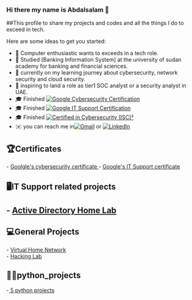 ### Hi there my name is Abdalsalam 👋

##This profile to share my projects and codes and all the things I do to exceed in tech.

<!--
**Abdelslam1999/Abdelslam1999** is a ✨ _special_ ✨ repository because its `README.md` (this file) appears on your GitHub profile.-->

Here are some ideas to get you started:

- 🔭 Computer enthusiastic wants to exceeds in a tech role.<br>
- 🌱 Studied [Banking Information System] at the university of sudan academy for banking and financial sciences.<br>
- 🤔 currently on my learning journey about cybersecurity, network security and cloud security.
- 💼 inspiring to land a role as tier1 SOC analyst or a security analyst in UAE.
- 🎓 Finished [![Google Cybersecurity Certification](https://img.shields.io/badge/Google%20Cybersecurity%20Certification-4285F4?style=flat&logo=google&logoColor=white)](https://www.credly.com/badges/6107c4f5-edff-451b-96a5-cdfcbf7d6024/linked_in_profile)<br>
- 🎓 Finished [![Google IT Support Certification](https://img.shields.io/badge/Google%20IT_Support%20Certification-4285F4?style=flat&logo=google&logoColor=red)](https://www.credly.com/badges/fd63a805-0e58-43f1-b8c8-c62a39a3a33c)<br>
- 🎓 Finished [![Certified in Cybersecurity (ISC)²](<https://img.shields.io/badge/Certified%20in%20Cybersecurity-(ISC)%C2%B2-000000?style=flat&logo=isc2&logoColor=white>)](your-certification-url)<br>
- ✉️ you can reach me in[![Gmail](https://img.shields.io/badge/Gmail-D14836?style=flat&logo=gmail&logoColor=white)](mailto:Abdelslammohamed1738@gmail.com)
  or [![LinkedIn](https://img.shields.io/badge/LinkedIn-0A66C2?style=plastic&logo=linkedin&logoColor=white)](https://www.linkedin.com/in/abdelslam-mohamed-094601241)

<h2>🏆Certificates</h2>
- <a href="https://github.com/Abdelslam1999/Google-s-cybersecurity-certificate">Goolgle's cybersecurity certificate </a>
- <a href="https://github.com/Abdelslam1999/Google-IT-Support-certificate?tab=readme-ov-file#5-diagram-overview-">Google's IT Support certificate</a>
<h2>🖥️IT Support related projects<h2>
- <a href="https://github.com/Abdelslam1999/Active-Directory">Active Directory Home Lab</a>
<h2>💻General Projects</h2>
- <a href="https://github.com/Abdelslam1999/Home_Network">Virtual Home Network</a><br>
- <a href="https://github.com/Abdelslam1999/Hacking-Lab-Offensive-and-Defensive-Security">Hacking Lab</a>
<h2>👨‍💻python_projects</h2>
-<a href="https://github.com/Abdelslam1999/python/tree/main"> 5 python projects</a>
